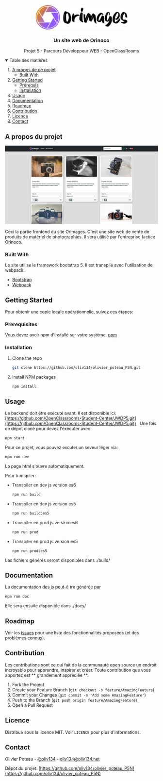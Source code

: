 <!--
*** Thanks for checking out the Best-README-Template. If you have a suggestion
*** that would make this better, please fork the repo and create a pull request
*** or simply open an issue with the tag "enhancement".
*** Thanks again! Now go create something AMAZING! :D
-->



<!-- PROJECT SHIELDS -->
<!--
*** I'm using markdown "reference style" links for readability.
*** Reference links are enclosed in brackets [ ] instead of parentheses ( ).
*** See the bottom of this document for the declaration of the reference variables
*** for contributors-url, forks-url, etc. This is an optional, concise syntax you may use.
*** https://www.markdownguide.org/basic-syntax/#reference-style-links
-->




<!-- PROJECT LOGO -->
<br />
<p align="center">
  <a href="https://github.com/othneildrew/Best-README-Template">
    <img src="./src/images/logo-60.png" alt="Logo" height="80">
  </a>

  <h3 align="center">Un site web de Orinoco</h3>

  <p align="center">
    Projet 5 - Parcours Développeur WEB - OpenClassRooms
</p>



<!-- TABLE OF CONTENTS -->
<details open="open">
  <summary>Table des matières</summary>
  <ol>
    <li>
      <a href="#a-propos-du-projet">A propos de ce projet</a>
      <ul>
        <li><a href="#built-with">Built With</a></li>
      </ul>
    </li>
    <li>
      <a href="#getting-started">Getting Started</a>
      <ul>
        <li><a href="#prerequisites">Prérequis</a></li>
        <li><a href="#installation">Installation</a></li>
      </ul>
    </li>
    <li><a href="#usage">Usage</a></li>
    <li><a href="#documentation">Documentation</a></li>
    <li><a href="#roadmap">Roadmap</a></li>
    <li><a href="#contribution">Contribution</a></li>
    <li><a href="#licence">Licence</a></li>
    <li><a href="#contact">Contact</a></li>
  </ol>
</details>



<!-- ABOUT THE PROJECT -->
## A propos du projet
![screeenshot](./screenshot.jpg)


Ceci la partie frontend du site Orimages.
C'est une site web de vente de produits de matériel de photographies.
Il sera utilisé par l'entreprise factice Orinoco.


### Built With

Le site utilise le framework bootstrap 5. Il est transpilé avec l'utilisation de webpack.
* [Bootstrap](https://getbootstrap.com)
* [Webpack](https://webpack.js.org/)

<!-- GETTING STARTED -->
## Getting Started

Pour obtenir une copie locale opérationnelle, suivez ces étapes:

### Prerequisites

Vous devez avoir npm d'installé sur votre système.
[npm](https://www.npmjs.com/get-npm)



### Installation

1. Clone the repo
   ```sh
   git clone https://github.com/oliv134/olivier_poteau_P5N.git
   ```
2. Install NPM packages
   ```sh
   npm install
   ```



<!-- USAGE EXAMPLES -->
## Usage

Le backend doit être exécuté avant. Il est disponible ici:&nbsp;
[https://github.com/OpenClassrooms-Student-Center/JWDP5.git](https://github.com/OpenClassrooms-Student-Center/JWDP5.git)
&nbsp;
Une fois ce dépot cloné pour devez l'éxécuter avec
   ```sh
   npm start
   ```

Pour ce projet, vous pouvez excuter un seveur léger via:
   ```sh
   npm run dev
   ```
La page html s'ouvre automatiquement.

Pour transpiler:
* Transpiler en dev js version es6
   ```sh
   npm run build
   ```
* Transpiler en dev js version es5
   ```sh
   npm run build:es5
   ```
* Transpiler en prod js version es6
   ```sh
   npm run prod
   ```
* Transpiler en prod js version es5
   ```sh
   npm run prod:es5
   ```

Les fichiers générés seront disponibles dans ./build/



<!-- USAGE EXAMPLES -->
## Documentation

La documentation des js peut-ê  tre générée par
   ```sh
   npm run doc
   ```

Elle sera ensuite disponible dans ./docs/

<!-- ROADMAP -->
## Roadmap

Voir les [issues](https://github.com/oliv134/olivier_poteau_P5N/issues) pour une liste des fonctionnalités proposées (et des problèmes connus).



<!-- CONTRIBUTING -->
## Contribution

Les contributions sont ce qui fait de la communauté open source un endroit incroyable pour apprendre, inspirer et créer. Toute contribution que vous apportez est ** grandement appréciée **.

1. Fork the Project
2. Create your Feature Branch (`git checkout -b feature/AmazingFeature`)
3. Commit your Changes (`git commit -m 'Add some AmazingFeature'`)
4. Push to the Branch (`git push origin feature/AmazingFeature`)
5. Open a Pull Request



<!-- LICENSE -->
## Licence

Distribué sous la licence MIT. Voir `LICENCE` pour plus d'informations.



<!-- CONTACT -->
## Contact

Olivier Poteau - [@oliv134](https://twitter.com/Oliv134/) - oliv134@oliv134.net

Dépot du projet: [https://github.com/oliv134/olivier_poteau_P5N](https://github.com/oliv134/olivier_poteau_P5N)

<!-- MARKDOWN LINKS & IMAGES -->
<!-- https://www.markdownguide.org/basic-syntax/#reference-style-links -->
[contributors-shield]: https://img.shields.io/github/contributors/othneildrew/Best-README-Template.svg?style=for-the-badge
[contributors-url]: https://github.com/othneildrew/Best-README-Template/graphs/contributors
[forks-shield]: https://img.shields.io/github/forks/othneildrew/Best-README-Template.svg?style=for-the-badge
[forks-url]: https://github.com/othneildrew/Best-README-Template/network/members
[stars-shield]: https://img.shields.io/github/stars/othneildrew/Best-README-Template.svg?style=for-the-badge
[stars-url]: https://github.com/othneildrew/Best-README-Template/stargazers
[issues-shield]: https://img.shields.io/github/issues/othneildrew/Best-README-Template.svg?style=for-the-badge
[issues-url]: https://github.com/othneildrew/Best-README-Template/issues
[license-shield]: https://img.shields.io/github/license/othneildrew/Best-README-Template.svg?style=for-the-badge
[license-url]: https://github.com/othneildrew/Best-README-Template/blob/master/LICENSE.txt
[linkedin-shield]: https://img.shields.io/badge/-LinkedIn-black.svg?style=for-the-badge&logo=linkedin&colorB=555
[linkedin-url]: https://linkedin.com/in/othneildrew
[product-screenshot]: images/screenshot.png